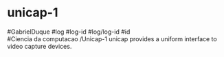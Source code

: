# unicap-1
#GabrielDuque
#log 
#log-id 
#log/log-id 
#id  
#Ciencia da computacao 
 /Unicap-1
unicap provides a uniform interface to video capture devices.
